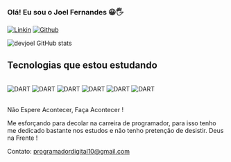 ### Olá! Eu sou o Joel Fernandes 😀🖐️

[![Linkin](https://img.shields.io/badge/LinkedIn-0077B5?style=for-the-badge&logo=linkedin&logoColor=white)](www.linkedin.com/in/joel-fernandes-nery-1b6a84238)
[![Github](https://img.shields.io/badge/GitHub-100000?style=for-the-badge&logo=github&logoColor=white)](https://github.com/devjoel10)

![devjoel GitHub stats](https://github-readme-stats.vercel.app/api?username=devjoel10&show_icons=true&theme=merko)

## Tecnologias que estou estudando

<div style="display: inline_block"><br/>
  <img aling="center" alt="DART" src="https://img.shields.io/badge/Dart-0175C2?style=for-the-badge&logo=dart&logoColor=white">
  <img aling="center" alt="DART" src="https://img.shields.io/badge/Flutter-02569B?style=for-the-badge&logo=flutter&logoColor=white">
  <img aling="center" alt="DART" src="https://img.shields.io/badge/React-20232A?style=for-the-badge&logo=react&logoColor=61DAFB">
  <img aling="center" alt="DART" src="https://img.shields.io/badge/HTML5-E34F26?style=for-the-badge&logo=html5&logoColor=white">
  <img aling="center" alt="DART" src="https://img.shields.io/badge/CSS-239120?&style=for-the-badge&logo=css3&logoColor=white">
  <img aling="center" alt="DART" src="https://img.shields.io/badge/JavaScript-F7DF1E?style=for-the-badge&logo=javascript&logoColor=black">
</div><br/>


Não Espere Acontecer, Faça Acontecer !

Me esforçando para decolar na carreira de programador, para isso tenho me dedicado bastante nos estudos e não tenho pretenção de desistir. Deus na Frente ! 

Contato:  programadordigital10@gmail.com

